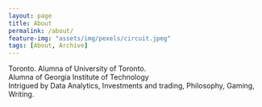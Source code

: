 ```yaml
---
layout: page
title: About
permalink: /about/
feature-img: "assets/img/pexels/circuit.jpeg"
tags: [About, Archive]
---
```



<p>
Toronto. Alumna of University of Toronto.
<br>
Alumna of Georgia Institute of Technology
<br>
Intrigued by Data Analytics, Investments and trading, Philosophy, Gaming, Writing.
<br>


</p>
